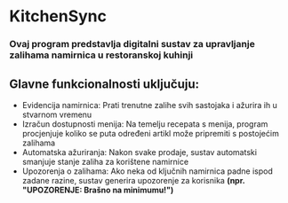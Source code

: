 # KitchenSync

### Ovaj program predstavlja digitalni sustav za upravljanje zalihama namirnica u restoranskoj kuhinji

## Glavne funkcionalnosti uključuju:

- Evidencija namirnica: Prati trenutne zalihe svih sastojaka i ažurira ih u stvarnom vremenu
- Izračun dostupnosti menija: Na temelju recepata s menija, program procjenjuje koliko se puta određeni artikl može pripremiti s postojećim zalihama
- Automatska ažuriranja: Nakon svake prodaje, sustav automatski smanjuje stanje zaliha za korištene namirnice
- Upozorenja o zalihama: Ako neka od ključnih namirnica padne ispod zadane razine, sustav generira upozorenje za korisnika **(npr. "UPOZORENJE: Brašno na minimumu!")**
